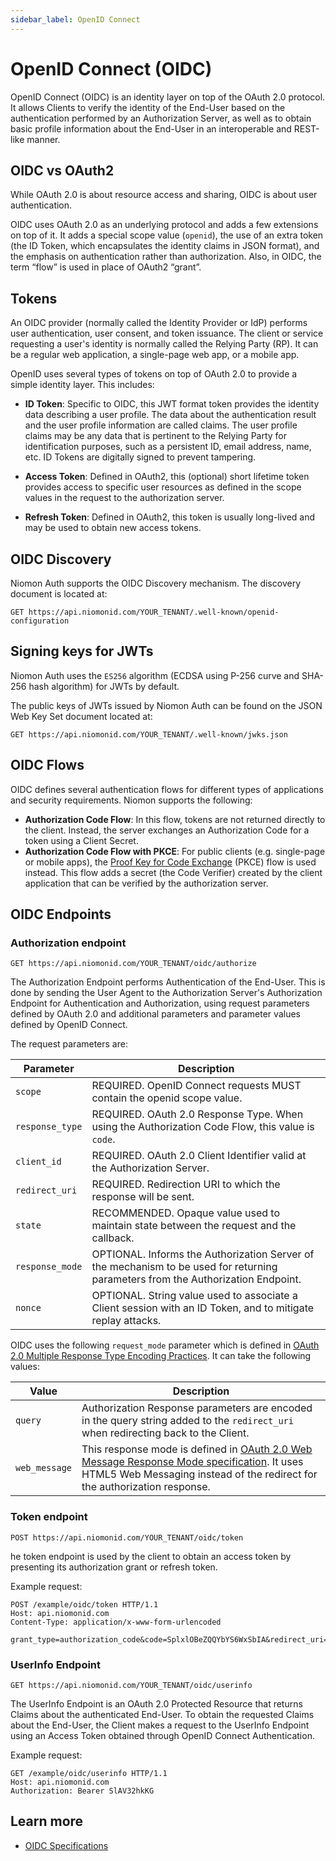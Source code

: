 ```yaml
---
sidebar_label: OpenID Connect
---
```


# OpenID Connect (OIDC)

OpenID Connect (OIDC) is an identity layer on top of the OAuth 2.0 protocol. It allows Clients to
verify the identity of the End-User based on the authentication performed by an Authorization
Server, as well as to obtain basic profile information about the End-User in an interoperable and
REST-like manner.

## OIDC vs OAuth2

While OAuth 2.0 is about resource access and sharing, OIDC is about user authentication.

OIDC uses OAuth 2.0 as an underlying protocol and adds a few extensions on top of it. It adds a
special scope value (`openid`), the use of an extra token (the ID Token, which encapsulates the
identity claims in JSON format), and the emphasis on authentication rather than authorization.
Also, in OIDC, the term “flow” is used in place of OAuth2 “grant”.

## Tokens

An OIDC provider (normally called the Identity Provider or IdP) performs user authentication, user
consent, and token issuance. The client or service requesting a user's identity is normally called
the Relying Party (RP). It can be a regular web application, a single-page web app, or a mobile
app.

OpenID uses several types of tokens on top of OAuth 2.0 to provide a simple identity layer. This
includes:

  * **ID Token**: Specific to OIDC, this JWT format token provides the identity data describing a
    user profile. The data about the authentication result and the user profile information are
    called claims. The user profile claims may be any data that is pertinent to the Relying Party
    for identification purposes, such as a persistent ID, email address, name, etc. ID Tokens are
    digitally signed to prevent tampering.

  * **Access Token**: Defined in OAuth2, this (optional) short lifetime token provides access to
    specific user resources as defined in the scope values in the request to the authorization
    server.

  * **Refresh Token**: Defined in OAuth2, this token is usually long-lived and may be used to
    obtain new access tokens.

## OIDC Discovery

Niomon Auth supports the OIDC Discovery mechanism. The discovery document is located at:

```
GET https://api.niomonid.com/YOUR_TENANT/.well-known/openid-configuration
```

## Signing keys for JWTs

Niomon Auth uses the `ES256` algorithm (ECDSA using P-256 curve and SHA-256 hash algorithm) for
JWTs by default.

The public keys of JWTs issued by Niomon Auth can be found on the JSON Web Key Set document located
at:

```
GET https://api.niomonid.com/YOUR_TENANT/.well-known/jwks.json
```

## OIDC Flows

OIDC defines several authentication flows for different types of applications and security
requirements. Niomon supports the following:

  * **Authorization Code Flow**: In this flow, tokens are not returned directly to the client.
    Instead, the server exchanges an Authorization Code for a token using a Client Secret.
  * **Authorization Code Flow with PKCE**: For public clients (e.g. single-page or mobile apps),
    the [Proof Key for Code Exchange](https://tools.ietf.org/html/rfc7636) (PKCE) flow is used
    instead. This flow adds a secret (the Code Verifier) created by the client application that can
    be verified by the authorization server.

## OIDC Endpoints

### Authorization endpoint

```
GET https://api.niomonid.com/YOUR_TENANT/oidc/authorize
```

The Authorization Endpoint performs Authentication of the End-User. This is done by sending the
User Agent to the Authorization Server's Authorization Endpoint for Authentication and
Authorization, using request parameters defined by OAuth 2.0 and additional parameters and
parameter values defined by OpenID Connect.

The request parameters are:

| Parameter       | Description                                                                                                                      |
|-----------------|----------------------------------------------------------------------------------------------------------------------------------|
| `scope`         | REQUIRED. OpenID Connect requests MUST contain the openid scope value.                                                           |
| `response_type` | REQUIRED. OAuth 2.0 Response Type. When using the Authorization Code Flow, this value is `code`.                                 |
| `client_id`     | REQUIRED. OAuth 2.0 Client Identifier valid at the Authorization Server.                                                         |
| `redirect_uri`  | REQUIRED. Redirection URI to which the response will be sent.                                                                    |
| `state`         | RECOMMENDED. Opaque value used to maintain state between the request and the callback.                                           |
| `response_mode` | OPTIONAL. Informs the Authorization Server of the mechanism to be used for returning parameters from the Authorization Endpoint. |
| `nonce`         | OPTIONAL. String value used to associate a Client session with an ID Token, and to mitigate replay attacks.                      |

OIDC uses the following `request_mode` parameter which is defined in [OAuth 2.0 Multiple Response
Type Encoding Practices](https://openid.net/specs/oauth-v2-multiple-response-types-1_0.html). It
can take the following values:

| Value         | Description                                                                                                                                                                                                                         |
|---------------|-------------------------------------------------------------------------------------------------------------------------------------------------------------------------------------------------------------------------------------|
| `query`       | Authorization Response parameters are encoded in the query string added to the `redirect_uri` when redirecting back to the Client.                                                                                                  |
| `web_message` | This response mode is defined in [OAuth 2.0 Web Message Response Mode specification](https://tools.ietf.org/html/draft-sakimura-oauth-wmrm-00). It uses HTML5 Web Messaging instead of the redirect for the authorization response. |

### Token endpoint

```
POST https://api.niomonid.com/YOUR_TENANT/oidc/token
```

he token endpoint is used by the client to obtain an access token by presenting its authorization
grant or refresh token.

Example request:

```http
POST /example/oidc/token HTTP/1.1
Host: api.niomonid.com
Content-Type: application/x-www-form-urlencoded

grant_type=authorization_code&code=SplxlOBeZQQYbYS6WxSbIA&redirect_uri=https%3A%2F%2Fclient.example.org%2Fcb
```

### UserInfo Endpoint

```
GET https://api.niomonid.com/YOUR_TENANT/oidc/userinfo
```

The UserInfo Endpoint is an OAuth 2.0 Protected Resource that returns Claims about the
authenticated End-User. To obtain the requested Claims about the End-User, the Client makes a
request to the UserInfo Endpoint using an Access Token obtained through OpenID Connect
Authentication.

Example request:

```http
GET /example/oidc/userinfo HTTP/1.1
Host: api.niomonid.com
Authorization: Bearer SlAV32hkKG
```

## Learn more

  * [OIDC Specifications](https://openid.net/developers/specs/)